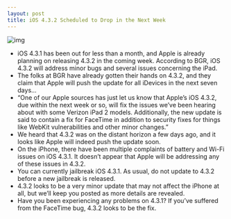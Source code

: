 ```yaml
---
layout: post
title: iOS 4.3.2 Scheduled to Drop in the Next Week
---
```

![img](http://media.idownloadblog.com/wp-content/uploads/2011/04/Apple-iOS-4-3-2110411151303-e1302539330203.jpeg)
* iOS 4.3.1 has been out for less than a month, and Apple is already planning on releasing 4.3.2 in the coming week. According to BGR, iOS 4.3.2 will address minor bugs and several issues concerning the iPad.
* The folks at BGR have already gotten their hands on 4.3.2, and they claim that Apple will push the update for all iDevices in the next seven days…
* “One of our Apple sources has just let us know that Apple’s iOS 4.3.2, due within the next week or so, will fix the issues we’ve been hearing about with some Verizon iPad 2 models. Additionally, the new update is said to contain a fix for FaceTime in addition to security fixes for things like WebKit vulnerabilities and other minor changes.”
* We heard that 4.3.2 was on the distant horizon a few days ago, and it looks like Apple will indeed push the update soon.
* On the iPhone, there have been multiple complaints of battery and Wi-Fi issues on iOS 4.3.1. It doesn’t appear that Apple will be addressing any of these issues in 4.3.2.
* You can currently jailbreak iOS 4.3.1. As usual, do not update to 4.3.2 before a new jailbreak is released.
* 4.3.2 looks to be a very minor update that may not affect the iPhone at all, but we’ll keep you posted as more details are revealed.
* Have you been experiencing any problems on 4.3.1? If you’ve suffered from the FaceTime bug, 4.3.2 looks to be the fix.

